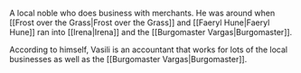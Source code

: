 A local noble who does business with merchants. He was around when [[Frost over the Grass|Frost over the Grass]] and [[Faeryl Hune|Faeryl Hune]] ran into [[Irena|Irena]] and the [[Burgomaster Vargas|Burgomaster]].

According to himself, Vasili is an accountant that works for lots of the local businesses as well as the [[Burgomaster Vargas|Burgomaster]].